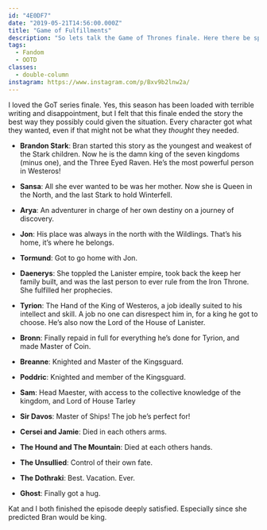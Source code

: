 ```yaml
---
id: "4E0DF7"
date: "2019-05-21T14:56:00.000Z"
title: "Game of Fulfillments"
description: "So lets talk the Game of Thrones finale. Here there be spoilers."
tags:
  - Fandom
  - OOTD
classes:
  - double-column
instagram: https://www.instagram.com/p/Bxv9b2lnw2a/
---
```


I loved the GoT series finale. Yes, this season has been loaded with terrible writing and disappointment, but I felt that this finale ended the story the best way they possibly could given the situation. Every character got what they wanted, even if that might not be what they *thought* they needed.

- **Brandon Stark**: Bran started this story as the youngest and weakest of the Stark children. Now he is the damn king of the seven kingdoms (minus one), and the Three Eyed Raven. He’s the most powerful person in Westeros!

- **Sansa**: All she ever wanted to be was her mother. Now she is Queen in the North, and the last Stark to hold Winterfell.

- **Arya**: An adventurer in charge of her own destiny on a journey of discovery.

- **Jon**: His place was always in the north with the Wildlings. That’s his home, it’s where he belongs.

- **Tormund**: Got to go home with Jon.

- **Daenerys**: She toppled the Lanister empire, took back the keep her family built, and was the last person to ever rule from the Iron Throne. She fulfilled her prophecies.

- **Tyrion**: The Hand of the King of Westeros, a job ideally suited to his intellect and skill. A job no one can disrespect him in, for a king he got to choose. He’s also now the Lord of the House of Lanister.

- **Bronn**: Finally repaid in full for everything he’s done for Tyrion, and made Master of Coin.

- **Breanne**: Knighted and Master of the Kingsguard.

- **Poddric**: Knighted and member of the Kingsguard.

- **Sam**: Head Maester, with access to the collective knowledge of the kingdom, and Lord of House Tarley

- **Sir Davos**: Master of Ships! The job he’s perfect for!

- **Cersei and Jamie**: Died in each others arms.

- **The Hound and The Mountain**: Died at each others hands.

- **The Unsullied**: Control of their own fate.

- **The Dothraki**: Best. Vacation. Ever.

- **Ghost**: Finally got a hug.

Kat and I both finished the episode deeply satisfied. Especially since she predicted Bran would be king.
